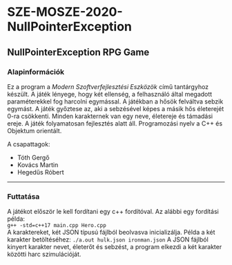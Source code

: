 # SZE-MOSZE-2020-NullPointerException

## NullPointerException RPG Game
### Alapinformációk
Ez a program a *Modern Szoftverfejlesztési Eszközök* című tantárgyhoz készült. A játék lényege, hogy két ellenség, a felhasználó által megadott paraméterekkel fog harcolni egymással. A játékban a hősök felváltva sebzik egymást. A játék győztese az, aki a sebzésével képes a másik hős életerejét 0-ra csökkenti. Minden karakternek van egy neve, életereje és támadási ereje. A játék folyamatosan fejlesztés alatt áll.
Programozási nyelv a C++ és Objektum orientált.

A csapattagok:
- Tóth Gergő
- Kovács Martin
- Hegedűs Róbert

------------


### Futtatása
A játékot először le kell fordítani egy c++ fordítóval. Az alábbi egy fordítási példa:<br>
    `g++ -std=c++17 main.cpp Hero.cpp` <br>
A karaktereket, két JSON típusú fájlból beolvasva inicializálja.
Példa a két karakter betöltéséhez:
`./a.out hulk.json ironman.json`
A JSON fájlból kinyert karakter nevet, életerőt és sebzést, a program elkezdi a két karakter közötti harc szimulációját.
